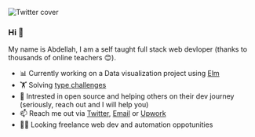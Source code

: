 ![Twitter cover](https://user-images.githubusercontent.com/17055517/159127013-9b2feb29-72b5-4cb0-95cc-b1dd32a56966.png)

### Hi 👋

My name is Abdellah, I am a self taught full stack web devloper (thanks to thousands of online teachers 😊).

- 📊 Currently working on a Data visualization project using [Elm](https://elm-lang.org/)
- 🏋️ Solving [type challenges](https://github.com/type-challenges/type-challenges)
- 👯 Intrested in open source and helping others on their dev journey (seriously, reach out and I will help you)
- 📫 Reach me out via [Twitter](https://twitter.com/_hariti), [Email](mailto:abdellahdevelops@gmail.com) or [Upwork](https://www.upwork.com/freelancers/~010a1be6d04ef9998e)
- 👨‍💻 Looking freelance web dev and automation oppotunities
